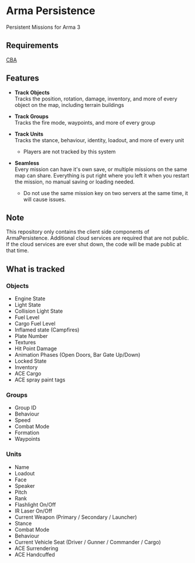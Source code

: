 # Arma Persistence

Persistent Missions for Arma 3

## Requirements

[CBA](https://github.com/CBATeam/CBA_A3/releases/latest)

## Features

- **Track Objects**  
    Tracks the position, rotation, damage, inventory, and more of every object on the map, including terrain buildings

- **Track Groups**  
    Tracks the fire mode, waypoints, and more of every group

- **Track Units**  
    Tracks the stance, behaviour, identity, loadout, and more of every unit
    * Players are not tracked by this system

- **Seamless**  
    Every mission can have it's own save, or multiple missions on the same map can share. Everything is put right where you left it when you restart the mission, no manual saving or loading needed.
    * Do not use the same mission key on two servers at the same time, it will cause issues.

## Note

This repository only contains the client side components of ArmaPersistence. Additional cloud services are required that are not public. If the cloud services are ever shut down, the code will be made public at that time.

## What is tracked

### Objects
- Engine State
- Light State
- Collision Light State
- Fuel Level
- Cargo Fuel Level
- Inflamed state (Campfires)
- Plate Number
- Textures
- Hit Point Damage
- Animation Phases (Open Doors, Bar Gate Up/Down)
- Locked State
- Inventory
- ACE Cargo
- ACE spray paint tags

### Groups
- Group ID
- Behaviour
- Speed
- Combat Mode
- Formation
- Waypoints

### Units
- Name
- Loadout
- Face
- Speaker
- Pitch
- Rank
- Flashlight On/Off
- IR Laser On/Off
- Current Weapon (Primary / Secondary / Launcher)
- Stance
- Combat Mode
- Behaviour
- Current Vehicle Seat (Driver / Gunner / Commander / Cargo)
- ACE Surrendering
- ACE Handcuffed
